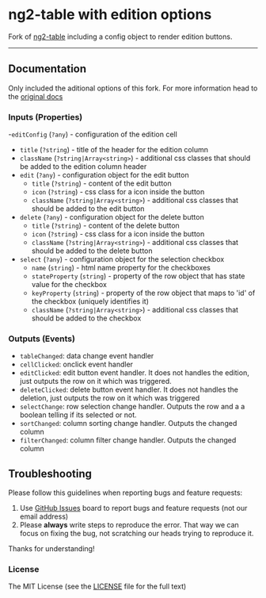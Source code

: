 # ng2-table  with edition options 
Fork of [ng2-table](https://github.com/valor-software/ng2-table) including a config object to render edition buttons.

- - -

## Documentation

Only included the aditional options of this fork.
For more information head to the [original docs](https://valor-software.com/ng2-table/)

### Inputs (Properties)

-`editConfig` (`?any`) - configuration of the edition cell
  - `title` (`?string`) - title of the header for the edition column
  - `className` (`?string|Array<string>`) - additional css classes that should be added to the edition column header
  - `edit` (`?any`) - configuration object for the edit button
    - `title` (`?string`) - content of the edit button
    - `icon` (`?string`) - css class for a icon inside the button
    - `className` (`?string|Array<string>`) - additional css classes that should be added to the edit button
  - `delete` (`?any`) - configuration object for the delete button
    - `title` (`?string`) - content of the delete button
    - `icon` (`?string`) - css class for a icon inside the button
    - `className` (`?string|Array<string>`) - additional css classes that should be added to the delete button
  - `select` (`?any`) - configuration object for the selection checkbox
    - `name` (`string`) - html name property for the checkboxes
    - `stateProperty` (`string`) - property of the row object that has state value for the checkbox
    - `keyProperty` (`string`) - property of the row object that maps to 'id' of the checkbox (uniquely identifies it)
    - `className` (`?string|Array<string>`) - additional css classes that should be added to the checkbox

### Outputs (Events)

- `tableChanged`: data change event handler
- `cellClicked`: onclick event handler
- `editClicked`: edit button event handler. It does not handles the edition, just outputs the row on it which was triggered.
- `deleteClicked`: delete button event handler. It does not handles the deletion, just outputs the row on it which was triggered
- `selectChange`: row selection change handler. Outputs the row and a a boolean telling if its selected or not.
- `sortChanged`: column sorting change handler. Outputs the changed column
- `filterChanged`: column filter change handler. Outputs the changed column

## Troubleshooting

Please follow this guidelines when reporting bugs and feature requests:

1. Use [GitHub Issues](https://github.com/viryc/ng2-table/issues) board to report bugs and feature requests (not our email address)
2. Please **always** write steps to reproduce the error. That way we can focus on fixing the bug, not scratching our heads trying to reproduce it.

Thanks for understanding!

### License

The MIT License (see the [LICENSE](https://github.com/valor-software/ng2-table/blob/master/LICENSE) file for the full text)
